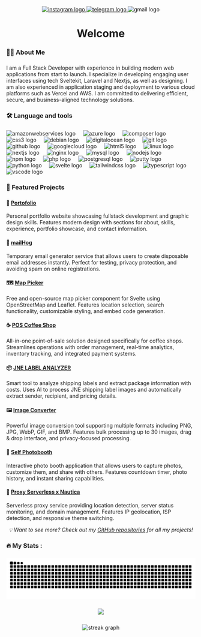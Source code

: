 <div align="center">
  <a href="https://www.instagram.com/stories/mrpinguiiin_" target="_blank">
    <img src="https://img.shields.io/static/v1?message=Instagram&logo=instagram&label=&color=E4405F&logoColor=white&labelColor=&style=for-the-badge" height="25" alt="instagram logo"  />
  </a>
  <a href="@MrPinguiiin" target="_blank">
    <img src="https://img.shields.io/static/v1?message=Telegram&logo=telegram&label=&color=2CA5E0&logoColor=white&labelColor=&style=for-the-badge" height="25" alt="telegram logo"  />
  </a>
  <img src="https://img.shields.io/static/v1?message=Gmail&logo=gmail&label=&color=D14836&logoColor=white&labelColor=&style=for-the-badge" height="25" alt="gmail logo"  />
</div>

###

<h1 align="center">Welcome</h1>

###

<h3 align="left">👩‍💻  About Me</h3>

###

<p align="left">I am a Full Stack Developer with experience in building modern web applications from start to launch. I specialize in developing engaging user interfaces using tech Sveltekit, Laravel and Nextjs, as well as designing. I am also experienced in application staging and deployment to various cloud platforms such as Vercel and AWS. I am committed to delivering efficient, secure, and business-aligned technology solutions.</p>

###

<h3 align="left">🛠 Language and tools</h3>

###

<div align="left">
  <img src="https://cdn.jsdelivr.net/gh/devicons/devicon/icons/amazonwebservices/amazonwebservices-line-wordmark.svg" height="40" alt="amazonwebservices logo"  />
  <img width="12" />
  <img src="https://cdn.jsdelivr.net/gh/devicons/devicon/icons/azure/azure-original.svg" height="40" alt="azure logo"  />
  <img width="12" />
  <img src="https://cdn.jsdelivr.net/gh/devicons/devicon/icons/composer/composer-original.svg" height="40" alt="composer logo"  />
  <img width="12" />
  <img src="https://cdn.jsdelivr.net/gh/devicons/devicon/icons/css3/css3-original.svg" height="40" alt="css3 logo"  />
  <img width="12" />
  <img src="https://cdn.jsdelivr.net/gh/devicons/devicon/icons/debian/debian-original.svg" height="40" alt="debian logo"  />
  <img width="12" />
  <img src="https://cdn.jsdelivr.net/gh/devicons/devicon/icons/digitalocean/digitalocean-original.svg" height="40" alt="digitalocean logo"  />
  <img width="12" />
  <img src="https://cdn.jsdelivr.net/gh/devicons/devicon/icons/git/git-original.svg" height="40" alt="git logo"  />
  <img width="12" />
  <img src="https://cdn.jsdelivr.net/gh/devicons/devicon/icons/github/github-original.svg" height="40" alt="github logo"  />
  <img width="12" />
  <img src="https://cdn.jsdelivr.net/gh/devicons/devicon/icons/googlecloud/googlecloud-original.svg" height="40" alt="googlecloud logo"  />
  <img width="12" />
  <img src="https://cdn.jsdelivr.net/gh/devicons/devicon/icons/html5/html5-original.svg" height="40" alt="html5 logo"  />
  <img width="12" />
  <img src="https://cdn.jsdelivr.net/gh/devicons/devicon/icons/linux/linux-original.svg" height="40" alt="linux logo"  />
  <img width="12" />
  <img src="https://cdn.jsdelivr.net/gh/devicons/devicon/icons/nextjs/nextjs-original.svg" height="40" alt="nextjs logo"  />
  <img width="12" />
  <img src="https://cdn.jsdelivr.net/gh/devicons/devicon/icons/nginx/nginx-original.svg" height="40" alt="nginx logo"  />
  <img width="12" />
  <img src="https://cdn.jsdelivr.net/gh/devicons/devicon/icons/mysql/mysql-original.svg" height="40" alt="mysql logo"  />
  <img width="12" />
  <img src="https://cdn.jsdelivr.net/gh/devicons/devicon/icons/nodejs/nodejs-original.svg" height="40" alt="nodejs logo"  />
  <img width="12" />
  <img src="https://cdn.jsdelivr.net/gh/devicons/devicon/icons/npm/npm-original-wordmark.svg" height="40" alt="npm logo"  />
  <img width="12" />
  <img src="https://cdn.jsdelivr.net/gh/devicons/devicon/icons/php/php-original.svg" height="40" alt="php logo"  />
  <img width="12" />
  <img src="https://cdn.jsdelivr.net/gh/devicons/devicon/icons/postgresql/postgresql-original.svg" height="40" alt="postgresql logo"  />
  <img width="12" />
  <img src="https://cdn.jsdelivr.net/gh/devicons/devicon/icons/putty/putty-original.svg" height="40" alt="putty logo"  />
  <img width="12" />
  <img src="https://cdn.jsdelivr.net/gh/devicons/devicon/icons/python/python-original.svg" height="40" alt="python logo"  />
  <img width="12" />
  <img src="https://cdn.jsdelivr.net/gh/devicons/devicon/icons/svelte/svelte-original.svg" height="40" alt="svelte logo"  />
  <img width="12" />
  <img src="https://cdn.jsdelivr.net/gh/devicons/devicon/icons/tailwindcss/tailwindcss-original-wordmark.svg" height="40" alt="tailwindcss logo"  />
  <img width="12" />
  <img src="https://cdn.jsdelivr.net/gh/devicons/devicon/icons/typescript/typescript-original.svg" height="40" alt="typescript logo"  />
  <img width="12" />
  <img src="https://cdn.jsdelivr.net/gh/devicons/devicon/icons/vscode/vscode-original.svg" height="40" alt="vscode logo"  />
</div>

###

<h3 align="left">🚀   Featured Projects</h3>

###

<div align="left">
  <h4>💼 <a href="https://mystorytell.vercel.app/" target="_blank">Portofolio</a></h4>
  <p>Personal portfolio website showcasing fullstack development and graphic design skills. Features modern design with sections for about, skills, experience, portfolio showcase, and contact information.</p>

  <h4>📧 <a href="https://mailhog.vercel.app/" target="_blank">mailHog</a></h4>
  <p>Temporary email generator service that allows users to create disposable email addresses instantly. Perfect for testing, privacy protection, and avoiding spam on online registrations.</p>

  <h4>🗺️ <a href="https://mapker.vercel.app/" target="_blank">Map Picker</a></h4>
  <p>Free and open-source map picker component for Svelte using OpenStreetMap and Leaflet. Features location selection, search functionality, customizable styling, and embed code generation.</p>

  <h4>☕ <a href="https://www.beanbill.my.id/" target="_blank">POS Coffee Shop</a></h4>
  <p>All-in-one point-of-sale solution designed specifically for coffee shops. Streamlines operations with order management, real-time analytics, inventory tracking, and integrated payment systems.</p>

  <h4>📦 <a href="https://jne-analyzer.vercel.app/" target="_blank">JNE LABEL ANALYZER</a></h4>
  <p>Smart tool to analyze shipping labels and extract package information with costs. Uses AI to process JNE shipping label images and automatically extract sender, recipient, and pricing details.</p>

  <h4>🖼️ <a href="https://imagecv.sendvitation.com/" target="_blank">Image Converter</a></h4>
  <p>Powerful image conversion tool supporting multiple formats including PNG, JPG, WebP, GIF, and BMP. Features bulk processing up to 30 images, drag & drop interface, and privacy-focused processing.</p>

  <h4>📸 <a href="https://photoqu.vercel.app/" target="_blank">Self Photobooth</a></h4>
  <p>Interactive photo booth application that allows users to capture photos, customize them, and share with others. Features countdown timer, photo history, and instant sharing capabilities.</p>

  <h4>🔄 <a href="https://serverless.badcode.biz.id/" target="_blank">Proxy Serverless x Nautica</a></h4>
  <p>Serverless proxy service providing location detection, server status monitoring, and domain management. Features IP geolocation, ISP detection, and responsive theme switching.</p>
</div>

<p align="center">
  <em>💡 Want to see more? Check out my <a href="https://github.com/MrPinguiiin?tab=repositories" target="_blank">GitHub repositories</a> for all my projects!</em>
</p>

###

<h3 align="left">🔥   My Stats :</h3>

###

<picture>
  <img alt="github-snake" src="https://raw.githubusercontent.com/MrPinguiiin/welcometomybadcode/output/snake.svg" />
</picture>

###

<div align="center">
  <img src="https://profile-counter.glitch.me/MrPinguiiin/count.svg?"  />
</div>

###

<div align="center">
  <img src="https://streak-stats.demolab.com?user=MrPinguiiin&locale=en&mode=daily&theme=dark&hide_border=false&border_radius=5&order=3" height="220" alt="streak graph"  />
</div>

###
